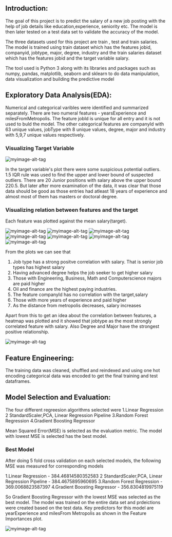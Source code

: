 

## Introduction:

   The goal of this project is to predict the salary of a new job posting with the help of job details like education,experience, seniority etc. The model is then later tested on a test data set to validate the accuracy of the model. 

The three datasets used for this project are train , test  and train salaries. The model is trained using train  dataset which has the features jobid, companyid,  jobtype, major, degree,  industry and the train salaries dataset which has the features jobid and the target variable salary.

The tool used is Python 3 along with its libraries and packages such as numpy, pandas, matplotlib, seaborn and sklearn to do data manipulation, data visualization and building the predictive model

## Exploratory Data Analysis(EDA):

Numerical and categorical varibles were identified and summarized separately. There are two numeral features - yearsExperience and milesFromMetropolis. The feature jobId is unique for all entry and it is not used to buld the model. The other categorical features are companyId with 63 unique values, jobType with 8 unique values, degree, major and industry with 5,9,7 unique values respectively.

### Visualizing Target Variable

![myimage-alt-tag](https://github.com/Ahsana-Ahffan/salarypredictionportfolio/blob/master/Images/Salary%20boxplot.png)

In the target variable's plot there were some suspicious potential outliers. 1.5 IQR rule was used to find the upper and lower bound of suspected outliers. There are 20 Junior positions with salary above the upper bound 220.5. But later after more examination of the data, it was clear that those data should be good as those entries had atleast 18 years of experience and almost most of them has masters or doctoral degree.

### Visualizing relation between features and the target

Each feature was plotted against the mean salary(target). 

![myimage-alt-tag](https://github.com/Ahsana-Ahffan/salarypredictionportfolio/blob/master/Images/JobType%20plot.png) ![myimage-alt-tag](https://github.com/Ahsana-Ahffan/salarypredictionportfolio/blob/master/Images/degree%20plot.png) ![myimage-alt-tag](https://github.com/Ahsana-Ahffan/salarypredictionportfolio/blob/master/Images/major%20plot.png) ![myimage-alt-tag](https://github.com/Ahsana-Ahffan/salarypredictionportfolio/blob/master/Images/Industry%20plot.png) 
![myimage-alt-tag](https://github.com/Ahsana-Ahffan/salarypredictionportfolio/blob/master/Images/CompanyId%20plot.png) ![myimage-alt-tag](https://github.com/Ahsana-Ahffan/salarypredictionportfolio/blob/master/Images/yearsExperience%20plot.png)![myimage-alt-tag](https://github.com/Ahsana-Ahffan/salarypredictionportfolio/blob/master/Images/milesFromMetropolis%20plot.png)

From the plots we can see that
1. Job type has a strong positve correlation with salary. That is senior job types has highest salary
2. Having advanced degree helps the job seeker to get higher salary
3. Those with Engineering, Business, Math and Computerscience majors are paid higher
4. Oil and finance are the highest paying industries.
5. The feature companyId has no correlation with the target,salary
6. Those with more years of experience and paid higher
7. As the distance from metropolis decreases, salary increases

Apart from this to get an idea about the correlation between features, a heatmap was plotted and it showed that jobtype as the most strongly correlated feature with salary. Also Degree and Major have the strongest positive relationship.

![myimage-alt-tag](https://github.com/Ahsana-Ahffan/salarypredictionportfolio/blob/master/Images/Correlation%20plot.png)

## Feature Engineering:

The training data was cleaned, shuffled and reindexed and using one hot encoding categorical data was encoded to get the final training and test dataframes.

## Model Selection and Evaluation:

The four different regreesion algorithms selected were
1.Linear Regression
2 StandardScaler,PCA, Linear Regression Pipeline
3.Random Forest Regression
4.Gradient Boosting Regressor

Mean Squared Error(MSE) is selected as the evaluation metric. The model with lowest MSE is selected has the best model.

### Best Model
After doing 5 fold cross validation on each selected models, the following MSE was measured for corresponding models

1.Linear Regression                              -     384.46814580352583 
2 StandardScaler,PCA, Linear Regression Pipeline -     384.4675895960695
3.Random Forest Regression                       -     369.0068823587397
4.Gradient Boosting Regressor                    -     356.8304819975119

So Gradient Boosting Regressor with the lowest MSE was selected as the best model. The model was trained on the entire data set and prdeictions were created based on the test data.
Key predictors for this model are yearExperience and milesFrom Metropolis as shown in the Feature Importances plot.

![myimage-alt-tag](https://github.com/Ahsana-Ahffan/salarypredictionportfolio/blob/master/Images/Feature%20imp%20plot.png)







